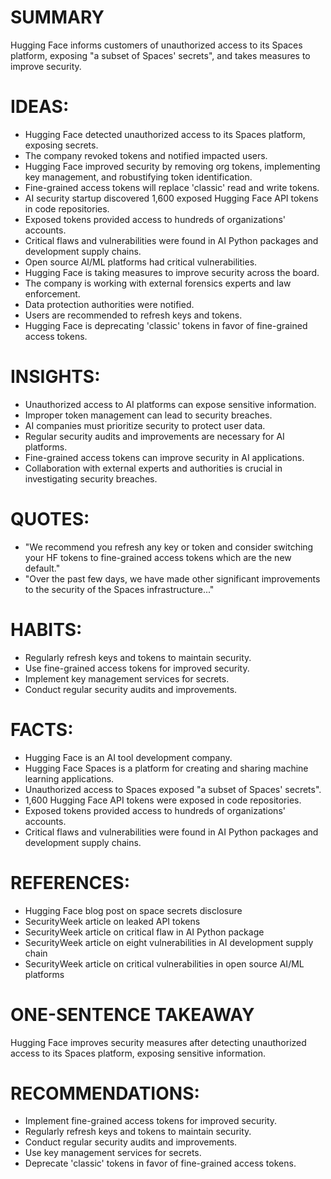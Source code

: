 # SUMMARY
Hugging Face informs customers of unauthorized access to its Spaces platform, exposing "a subset of Spaces' secrets", and takes measures to improve security.

# IDEAS:
* Hugging Face detected unauthorized access to its Spaces platform, exposing secrets.
* The company revoked tokens and notified impacted users.
* Hugging Face improved security by removing org tokens, implementing key management, and robustifying token identification.
* Fine-grained access tokens will replace 'classic' read and write tokens.
* AI security startup discovered 1,600 exposed Hugging Face API tokens in code repositories.
* Exposed tokens provided access to hundreds of organizations' accounts.
* Critical flaws and vulnerabilities were found in AI Python packages and development supply chains.
* Open source AI/ML platforms had critical vulnerabilities.
* Hugging Face is taking measures to improve security across the board.
* The company is working with external forensics experts and law enforcement.
* Data protection authorities were notified.
* Users are recommended to refresh keys and tokens.
* Hugging Face is deprecating 'classic' tokens in favor of fine-grained access tokens.

# INSIGHTS:
* Unauthorized access to AI platforms can expose sensitive information.
* Improper token management can lead to security breaches.
* AI companies must prioritize security to protect user data.
* Regular security audits and improvements are necessary for AI platforms.
* Fine-grained access tokens can improve security in AI applications.
* Collaboration with external experts and authorities is crucial in investigating security breaches.

# QUOTES:
* "We recommend you refresh any key or token and consider switching your HF tokens to fine-grained access tokens which are the new default."
* "Over the past few days, we have made other significant improvements to the security of the Spaces infrastructure..."

# HABITS:
* Regularly refresh keys and tokens to maintain security.
* Use fine-grained access tokens for improved security.
* Implement key management services for secrets.
* Conduct regular security audits and improvements.

# FACTS:
* Hugging Face is an AI tool development company.
* Hugging Face Spaces is a platform for creating and sharing machine learning applications.
* Unauthorized access to Spaces exposed "a subset of Spaces' secrets".
* 1,600 Hugging Face API tokens were exposed in code repositories.
* Exposed tokens provided access to hundreds of organizations' accounts.
* Critical flaws and vulnerabilities were found in AI Python packages and development supply chains.

# REFERENCES:
* Hugging Face blog post on space secrets disclosure
* SecurityWeek article on leaked API tokens
* SecurityWeek article on critical flaw in AI Python package
* SecurityWeek article on eight vulnerabilities in AI development supply chain
* SecurityWeek article on critical vulnerabilities in open source AI/ML platforms

# ONE-SENTENCE TAKEAWAY
Hugging Face improves security measures after detecting unauthorized access to its Spaces platform, exposing sensitive information.

# RECOMMENDATIONS:
* Implement fine-grained access tokens for improved security.
* Regularly refresh keys and tokens to maintain security.
* Conduct regular security audits and improvements.
* Use key management services for secrets.
* Deprecate 'classic' tokens in favor of fine-grained access tokens.
